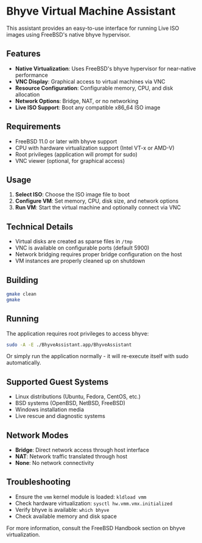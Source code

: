 # Bhyve Virtual Machine Assistant

This assistant provides an easy-to-use interface for running Live ISO images using FreeBSD's native bhyve hypervisor.

## Features

- **Native Virtualization**: Uses FreeBSD's bhyve hypervisor for near-native performance
- **VNC Display**: Graphical access to virtual machines via VNC
- **Resource Configuration**: Configurable memory, CPU, and disk allocation
- **Network Options**: Bridge, NAT, or no networking
- **Live ISO Support**: Boot any compatible x86_64 ISO image

## Requirements

- FreeBSD 11.0 or later with bhyve support
- CPU with hardware virtualization support (Intel VT-x or AMD-V)
- Root privileges (application will prompt for sudo)
- VNC viewer (optional, for graphical access)

## Usage

1. **Select ISO**: Choose the ISO image file to boot
2. **Configure VM**: Set memory, CPU, disk size, and network options
3. **Run VM**: Start the virtual machine and optionally connect via VNC

## Technical Details

- Virtual disks are created as sparse files in `/tmp`
- VNC is available on configurable ports (default 5900)
- Network bridging requires proper bridge configuration on the host
- VM instances are properly cleaned up on shutdown

## Building

```bash
gmake clean
gmake
```

## Running

The application requires root privileges to access bhyve:

```bash
sudo -A -E ./BhyveAssistant.app/BhyveAssistant
```

Or simply run the application normally - it will re-execute itself with sudo automatically.

## Supported Guest Systems

- Linux distributions (Ubuntu, Fedora, CentOS, etc.)
- BSD systems (OpenBSD, NetBSD, FreeBSD)
- Windows installation media
- Live rescue and diagnostic systems

## Network Modes

- **Bridge**: Direct network access through host interface
- **NAT**: Network traffic translated through host
- **None**: No network connectivity

## Troubleshooting

- Ensure the `vmm` kernel module is loaded: `kldload vmm`
- Check hardware virtualization: `sysctl hw.vmm.vmx.initialized`
- Verify bhyve is available: `which bhyve`
- Check available memory and disk space

For more information, consult the FreeBSD Handbook section on bhyve virtualization.
